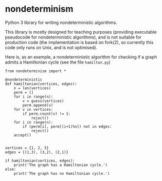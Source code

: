 # nondeterminism

Python 3 library for writing nondeterministic algorithms.

This library is mostly designed for teaching purposes (providing executable pseudocode for nondeterministic algorithms), and is not suitable for production code (the implementation is based on fork(2), so currently this code only runs on Unix, and is not optimised).

Here is, as an exemple, a nondeterministic algorithm for checking if a graph admits a Hamiltonian cycle (see the file `hamilton.py`)

```
from nondeterminism import *

@nondeterministic
def hamiltonian(vertices, edges):
    n = len(vertices)
    perm = []
    for i in range(n):
        v = guess(vertices)
        perm.append(v)
    for v in vertices:
        if perm.count(v) != 1:
            reject()
    for i in range(n):
        if (perm[i], perm[(i+1)%n]) not in edges:
            reject()
    accept()


vertices = {1, 2, 3}
edges = {(1,3), (3,2), (2,1)}

if hamiltonian(vertices, edges):
    print('The graph has a Hamiltonian cycle.')
else:
    print('The graph has no Hamiltonian cycle.')

```
